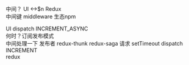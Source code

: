 中间？ UI <->$n Redux <br>
中间键 middleware 生态npm

UI dispatch INCREMENT_ASYNC <br>
何时？订阅发布模式<br>
中间处理一下 发布者 redux-thunk redux-saga 请求 setTimeout dispatch INCREMENT<br>
redux